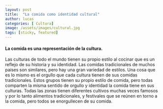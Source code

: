```yaml
---
layout: post
title:  "La comida como identidad cultural"
author: lucas
categories: [ Cultura]
image: /assets/images/cultural.jpg
tags: [sticky, featured]
---
```


#### La comida es una representación de la cultura. 

Las culturas de todo el mundo tienen su propio estilo al cocinar que es un reflejo de su historia y su identidad. Las comidas tradicionales de muchos países son similares, pero hay una gran variedad de estilos. Una cosa que es lo mismo es el orgullo que cada cultura tienen de sus comidas tradicionales. Estos grupos tienen su propio estilo de comida, pero todas comparten la misma sentido de orgullo y identidad la comida tiene en sus culturas.  Todas las zonas tienen diferentes cultivos muchas veces famosos y por lo tanto alimentos tradicionales, y festivales que se reúnen en torno a la comida, pero todos se enorgullecen de su comida.
